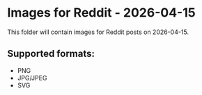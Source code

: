 # Images for Reddit - 2026-04-15

This folder will contain images for Reddit posts on 2026-04-15.

## Supported formats:
- PNG
- JPG/JPEG
- SVG
